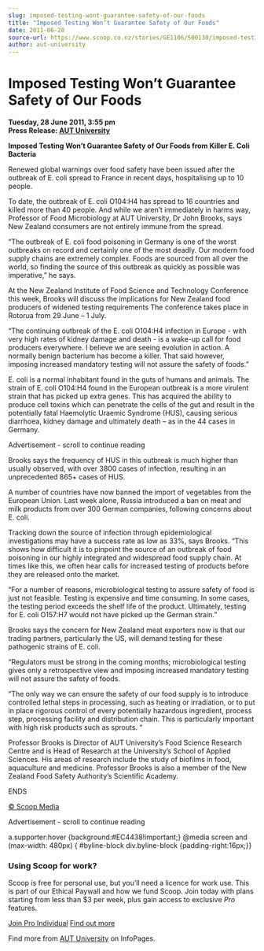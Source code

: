 ```yaml
---
slug: imposed-testing-wont-guarantee-safety-of-our-foods
title: "Imposed Testing Won’t Guarantee Safety of Our Foods"
date: 2011-06-28
source-url: https://www.scoop.co.nz/stories/GE1106/S00130/imposed-testing-wont-guarantee-safety-of-our-foods.htm
author: aut-university
---
```

Imposed Testing Won’t Guarantee Safety of Our Foods
===================================================

**Tuesday, 28 June 2011, 3:55 pm**  
**Press Release: [AUT University](https://info.scoop.co.nz/AUT_University)**

**Imposed Testing Won’t Guarantee Safety of Our Foods from Killer E. Coli Bacteria**

Renewed global warnings over food safety have been issued after the outbreak of E. coli spread to France in recent days, hospitalising up to 10 people.

To date, the outbreak of E. coli O104:H4 has spread to 16 countries and killed more than 40 people. And while we aren’t immediately in harms way, Professor of Food Microbiology at AUT University, Dr John Brooks, says New Zealand consumers are not entirely immune from the spread.

“The outbreak of E. coli food poisoning in Germany is one of the worst outbreaks on record and certainly one of the most deadly. Our modern food supply chains are extremely complex. Foods are sourced from all over the world, so finding the source of this outbreak as quickly as possible was imperative,” he says.

At the New Zealand Institute of Food Science and Technology Conference this week, Brooks will discuss the implications for New Zealand food producers of widened testing requirements The conference takes place in Rotorua from 29 June – 1 July.

“The continuing outbreak of the E. coli O104:H4 infection in Europe - with very high rates of kidney damage and death - is a wake-up call for food producers everywhere. I believe we are seeing evolution in action. A normally benign bacterium has become a killer. That said however, imposing increased mandatory testing will not assure the safety of foods.”

E. coli is a normal inhabitant found in the guts of humans and animals. The strain of E. coli O104:H4 found in the European outbreak is a more virulent strain that has picked up extra genes. This has acquired the ability to produce cell toxins which can penetrate the cells of the gut and result in the potentially fatal Haemolytic Uraemic Syndrome (HUS), causing serious diarrhoea, kidney damage and ultimately death – as in the 44 cases in Germany.

Advertisement - scroll to continue reading





Brooks says the frequency of HUS in this outbreak is much higher than usually observed, with over 3800 cases of infection, resulting in an unprecedented 865+ cases of HUS.

A number of countries have now banned the import of vegetables from the European Union. Last week alone, Russia introduced a ban on meat and milk products from over 300 German companies, following concerns about E. coli.

Tracking down the source of infection through epidemiological investigations may have a success rate as low as 33%, says Brooks. “This shows how difficult it is to pinpoint the source of an outbreak of food poisoning in our highly integrated and widespread food supply chain. At times like this, we often hear calls for increased testing of products before they are released onto the market.

“For a number of reasons, microbiological testing to assure safety of food is just not feasible. Testing is expensive and time consuming. In some cases, the testing period exceeds the shelf life of the product. Ultimately, testing for E. coli O157:H7 would not have picked up the German strain.”

Brooks says the concern for New Zealand meat exporters now is that our trading partners, particularly the US, will demand testing for these pathogenic strains of E. coli.

“Regulators must be strong in the coming months; microbiological testing gives only a retrospective view and imposing increased mandatory testing will not assure the safety of foods.

“The only way we can ensure the safety of our food supply is to introduce controlled lethal steps in processing, such as heating or irradiation, or to put in place rigorous control of every potentially hazardous ingredient, process step, processing facility and distribution chain. This is particularly important with high risk products such as sprouts. “

Professor Brooks is Director of AUT University’s Food Science Research Centre and is Head of Research at the University’s School of Applied Sciences. His areas of research include the study of biofilms in food, aquaculture and medicine. Professor Brooks is also a member of the New Zealand Food Safety Authority’s Scientific Academy.

ENDS  

[© Scoop Media](http://www.scoop.co.nz/about/terms.html)  

Advertisement - scroll to continue reading



a.supporter:hover {background:#EC4438!important;} @media screen and (max-width: 480px) { #byline-block div.byline-block {padding-right:16px;}}

### Using Scoop for work?

Scoop is free for personal use, but you’ll need a licence for work use. This is part of our Ethical Paywall and how we fund Scoop. Join today with plans starting from less than $3 per week, plus gain access to exclusive _Pro_ features.  
  
[Join Pro Individual](https://pro.scoop.co.nz/Individual/?from=ProIn24) [Find out more](https://pro.scoop.co.nz/using-scoop-for-work/?from=ProIn24)

Find more from [AUT University](https://info.scoop.co.nz/AUT_University) on InfoPages.